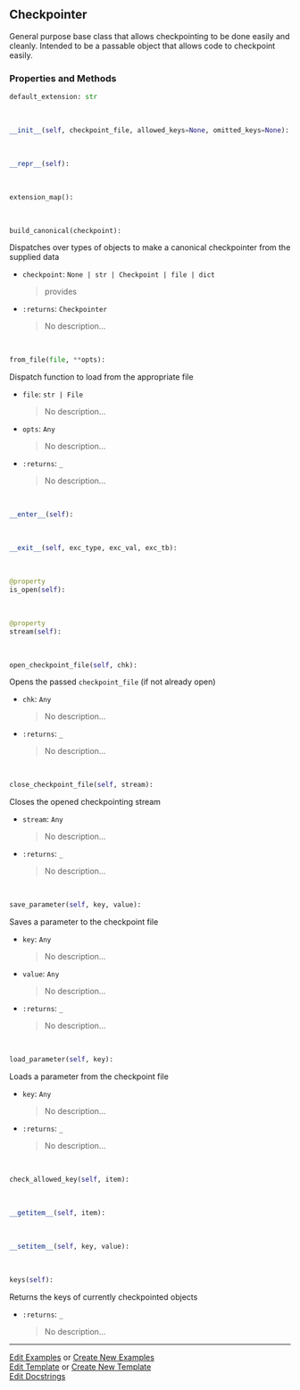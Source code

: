 ## <a id="McUtils.Scaffolding.Checkpointing.Checkpointer">Checkpointer</a>
General purpose base class that allows checkpointing to be done easily and cleanly.
Intended to be a passable object that allows code to checkpoint easily.

### Properties and Methods
```python
default_extension: str
```
<a id="McUtils.Scaffolding.Checkpointing.Checkpointer.__init__" class="docs-object-method">&nbsp;</a>
```python
__init__(self, checkpoint_file, allowed_keys=None, omitted_keys=None): 
```

<a id="McUtils.Scaffolding.Checkpointing.Checkpointer.__repr__" class="docs-object-method">&nbsp;</a>
```python
__repr__(self): 
```

<a id="McUtils.Scaffolding.Checkpointing.Checkpointer.extension_map" class="docs-object-method">&nbsp;</a>
```python
extension_map(): 
```

<a id="McUtils.Scaffolding.Checkpointing.Checkpointer.build_canonical" class="docs-object-method">&nbsp;</a>
```python
build_canonical(checkpoint): 
```
Dispatches over types of objects to make a canonical checkpointer
        from the supplied data
- `checkpoint`: `None | str | Checkpoint | file | dict`
    >provides
- `:returns`: `Checkpointer`
    >No description...

<a id="McUtils.Scaffolding.Checkpointing.Checkpointer.from_file" class="docs-object-method">&nbsp;</a>
```python
from_file(file, **opts): 
```
Dispatch function to load from the appropriate file
- `file`: `str | File`
    >No description...
- `opts`: `Any`
    >No description...
- `:returns`: `_`
    >No description...

<a id="McUtils.Scaffolding.Checkpointing.Checkpointer.__enter__" class="docs-object-method">&nbsp;</a>
```python
__enter__(self): 
```

<a id="McUtils.Scaffolding.Checkpointing.Checkpointer.__exit__" class="docs-object-method">&nbsp;</a>
```python
__exit__(self, exc_type, exc_val, exc_tb): 
```

<a id="McUtils.Scaffolding.Checkpointing.Checkpointer.is_open" class="docs-object-method">&nbsp;</a>
```python
@property
is_open(self): 
```

<a id="McUtils.Scaffolding.Checkpointing.Checkpointer.stream" class="docs-object-method">&nbsp;</a>
```python
@property
stream(self): 
```

<a id="McUtils.Scaffolding.Checkpointing.Checkpointer.open_checkpoint_file" class="docs-object-method">&nbsp;</a>
```python
open_checkpoint_file(self, chk): 
```
Opens the passed `checkpoint_file` (if not already open)
- `chk`: `Any`
    >No description...
- `:returns`: `_`
    >No description...

<a id="McUtils.Scaffolding.Checkpointing.Checkpointer.close_checkpoint_file" class="docs-object-method">&nbsp;</a>
```python
close_checkpoint_file(self, stream): 
```
Closes the opened checkpointing stream
- `stream`: `Any`
    >No description...
- `:returns`: `_`
    >No description...

<a id="McUtils.Scaffolding.Checkpointing.Checkpointer.save_parameter" class="docs-object-method">&nbsp;</a>
```python
save_parameter(self, key, value): 
```
Saves a parameter to the checkpoint file
- `key`: `Any`
    >No description...
- `value`: `Any`
    >No description...
- `:returns`: `_`
    >No description...

<a id="McUtils.Scaffolding.Checkpointing.Checkpointer.load_parameter" class="docs-object-method">&nbsp;</a>
```python
load_parameter(self, key): 
```
Loads a parameter from the checkpoint file
- `key`: `Any`
    >No description...
- `:returns`: `_`
    >No description...

<a id="McUtils.Scaffolding.Checkpointing.Checkpointer.check_allowed_key" class="docs-object-method">&nbsp;</a>
```python
check_allowed_key(self, item): 
```

<a id="McUtils.Scaffolding.Checkpointing.Checkpointer.__getitem__" class="docs-object-method">&nbsp;</a>
```python
__getitem__(self, item): 
```

<a id="McUtils.Scaffolding.Checkpointing.Checkpointer.__setitem__" class="docs-object-method">&nbsp;</a>
```python
__setitem__(self, key, value): 
```

<a id="McUtils.Scaffolding.Checkpointing.Checkpointer.keys" class="docs-object-method">&nbsp;</a>
```python
keys(self): 
```
Returns the keys of currently checkpointed
        objects
- `:returns`: `_`
    >No description...





___

[Edit Examples](https://github.com/McCoyGroup/McUtils/edit/edit/ci/examples/ci/docs/McUtils/Scaffolding/Checkpointing/Checkpointer.md) or 
[Create New Examples](https://github.com/McCoyGroup/McUtils/new/edit/?filename=ci/examples/ci/docs/McUtils/Scaffolding/Checkpointing/Checkpointer.md) <br/>
[Edit Template](https://github.com/McCoyGroup/McUtils/edit/edit/ci/docs/ci/docs/McUtils/Scaffolding/Checkpointing/Checkpointer.md) or 
[Create New Template](https://github.com/McCoyGroup/McUtils/new/edit/?filename=ci/docs/templates/ci/docs/McUtils/Scaffolding/Checkpointing/Checkpointer.md) <br/>
[Edit Docstrings](https://github.com/McCoyGroup/McUtils/edit/edit/McUtils/Scaffolding/Checkpointing.py?message=Update%20Docs)
